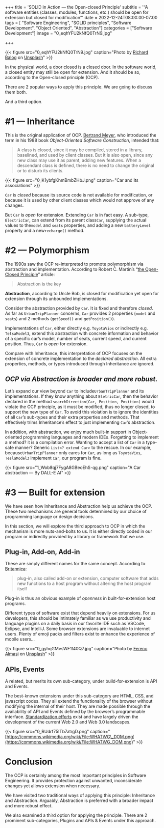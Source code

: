+++
title = 'SOLID in Action — the Open-closed Principle'
subtitle = '“A software entities (classes, modules, functions, etc.) should be open for extension but closed for modification”'
date = 2022-12-24T08:00:00-07:00
tags = [ "Software Engineering", "SOLID principles", "Software Development", "Object Oriented", "Abstraction"]
categories = ["Software Development"]
image = "0_eqhYFU2kNfQ0TrN9.jpg"

+++

{{< figure src="0_eqhYFU2kNfQ0TrN9.jpg" caption="Photo by [Richard Balog](https://unsplash.com/@ricsard?utm_source=medium&utm_medium=referral) on [Unsplash](https://unsplash.com/?utm_source=medium&utm_medium=referral)" >}}

In the physical world, a door closed is a closed door. In the software world, a closed entity may still be open for extension. And it should be so, according to the Open-closed principle (OCP).

There are 2 popular ways to apply this principle. We are going to discuss them both.

And a third option.

#1 — Inheritance
================

This is the original application of OCP. [Bertrand Meyer](https://en.wikipedia.org/wiki/Bertrand_Meyer), who introduced the term in his 1988 book _Object-Oriented Software Construction_, intended that:

> A class is closed, since it may be compiled, stored in a library, baselined, and used by client classes. But it is also open, since any new class may use it as parent, adding new features. When a descendant class is defined, there is no need to change the original or to disturb its clients.

{{< figure src="0_K1ybfgKhmBmbZHbJ.png" caption="Car and its associations" >}}


`Car` is _closed_ because its source code is not available for modification, or because it is used by other client classes which would not approve of any changes.

But `Car` is _open_ for extension. Extending `Car` is in fact easy. A sub-type, `ElectricCar`, can extend from its parent class`Car`, supplying the actual values to the`model` and `seats` properties, and adding a new `batteryLevel` property and a new`recharge()` method.

#2 — Polymorphism
=================

The 1990s saw the OCP re-interpreted to promote polymorphism via abstraction and implementation. According to Robert C. Martin’s “[the Open-Closed Principle](https://docs.google.com/a/cleancoder.com/viewer?a=v&pid=explorer&chrome=true&srcid=0BwhCYaYDn8EgN2M5MTkwM2EtNWFkZC00ZTI3LWFjZTUtNTFhZGZiYmUzODc1&hl=en)” article:

> Abstraction is the key

**Abstraction**, according to Uncle Bob, is closed for modification yet open for extension through its unbounded implementations.

Consider the abstraction provided by `Car`. It is fixed and therefore _closed_. As far as `UrbanTripPlanner` concerns, `Car` provides 2 properties (`model` and `seats`) and 2 methods (`getSpeed()` and `getPosition()`).

Implementations of `Car`, either directly e.g. `ToyotaVios` or indirectly e.g. `TelsaModel3`, extend this abstraction with concrete information and behavior of a specific car’s model, number of seats, current speed, and current position. Thus, `Car` is _open_ for extension.

Compare with Inheritance, this interpretation of OCP focuses on the extension of concrete implementation to the _declared abstraction_. All extra properties, methods, or types introduced through Inheritance are ignored.

_OCP via Abstraction is broader and more robust._
-------------------------------------------------

Let’s expand our view beyond `Car` to include`UrbanTripPlanner` and its implementations. If they know anything about `EletricCar`, then the behavior declared in the method `searchDirection(Car, Position, Position)` would violate the OCP principle, as it must be modified, thus no longer closed, to support the new type of `Car`. To avoid this violation is to ignore the identities of all `Car`’s sub-types and their extra properties and methods. That effectively trims Inheritance’s effect to just implementing `Car`’s abstraction.

In addition, with abstraction, we enjoy much built-in support in Object-oriented programming languages and modern IDEs. Forgetting to implement a method? it is a compilation error. Wanting to accept a list of `Car` in a type-safe manner? Generic `List<? extend Car>` to the rescue. In our example, because`UrbanTripPlanner` only cares for `Car`, as long as `ToyotaVios`, `TeslaModel3` implement `Car`, our program is fine.

{{< figure src="1_Wob8qj7FygA8GBeoEhS-qg.png" caption="A Car abstraction — By DALL-E AI" >}}


#3 — Built for extension
========================

We have seen how Inheritance and Abstraction help us achieve the OCP. These two mechanisms are general tools determined by our choice of programming language or design decisions.

In this section, we will explore the third approach to OCP in which the mechanism is more nuts-and-bolts to us. It is either directly coded in our program or indirectly provided by a library or framework that we use.

Plug-in, Add-on, Add-in
-----------------------

These are simply different names for the same concept. According to [Britannica](https://www.britannica.com/technology/plug-in):

> plug-in, also called add-on or extension, computer software that adds new functions to a host program without altering the host program itself

Plug-in is thus an obvious example of _openness_ in built-for-extension host programs.

Different types of software exist that depend heavily on extensions. For us developers, this should be intimately familiar as we use productivity and language plugins on a daily basis in our favorite IDE such as VSCode, Eclipse, and IntelliJ. Some browser extensions are invaluable to internet users. Plenty of emoji packs and filters exist to enhance the experience of mobile users…

{{< figure src="0_gyhqGMvsWF1f40Q7.jpg" caption="Photo by [Ferenc Almasi](https://unsplash.com/@flowforfrank?utm_source=medium&utm_medium=referral) on [Unsplash](https://unsplash.com/?utm_source=medium&utm_medium=referral)" >}}

APIs, Events
------------

A related, but merits its own sub-category, under build-for-extension is API and Events.

The best-known extensions under this sub-category are HTML, CSS, and javascript codes. They all extend the functionality of the browser without modifying the internal of their host. They are made possible through the availability of API and Events defined by the browser’s programmable interface. [Standardization efforts](https://html.spec.whatwg.org/multipage/) exist and have largely driven the development of the current Web 2.0 and Web 3.0 landscapes.

{{< figure src="0_RUdrf75lTb7atrgD.png" caption="[https://commons.wikimedia.org/wiki/File:WHATWG\_DOM.png](https://commons.wikimedia.org/wiki/File:WHATWG_DOM.png)" >}}

Conclusion
==========

The OCP is certainly among the most important principles in Software Engineering. It provides protection against unwanted, inconsiderate changes yet allows extension when necessary.

We have visited two traditional ways of applying this principle: Inheritance and Abstraction. Arguably, Abstraction is preferred with a broader impact and more robust effect.

We also examined a third option for applying the principle. There are 2 prominent sub-categories, Plugins and APIs & Events under this approach.
